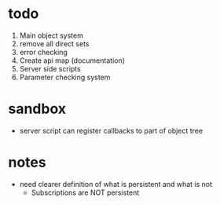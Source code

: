 # todo
 1. Main object system
 1. remove all direct sets
 1. error checking
 1. Create api map (documentation)
 2. Server side scripts
 3. Parameter checking system
 
# sandbox
   - server script can register callbacks to part of object tree
   
# notes
  - need clearer definition of what is persistent and what is not
     - Subscriptions are NOT persistent